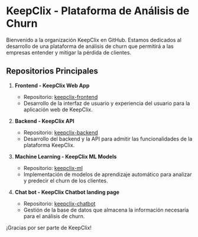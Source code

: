 # KeepClix - Plataforma de Análisis de Churn

Bienvenido a la organización KeepClix en GitHub. Estamos dedicados al desarrollo de una plataforma de análisis de churn que permitirá a las empresas entender y mitigar la pérdida de clientes.

## Repositorios Principales

1. **Frontend - KeepClix Web App**
   - Repositorio: [keepclix-frontend](https://github.com/Poketruchas/Frontend.git)
   - Desarrollo de la interfaz de usuario y experiencia del usuario para la aplicación web de KeepClix.

2. **Backend - KeepClix API**
   - Repositorio: [keepclix-backend](https://github.com/Poketruchas/Backend.git)
   - Desarrollo del backend y la API para admitir las funcionalidades de la plataforma KeepClix.

3. **Machine Learning - KeepClix ML Models**
   - Repositorio: [keepclix-ml](https://github.com/Poketruchas/Machine-Learning.git)
   - Implementación de modelos de aprendizaje automático para analizar y predecir el churn de los clientes.

4. **Chat bot - KeepClix Chatbot landing page**
   - Repositorio: [keepclix-chatbot](https://github.com/Poketruchas/Chatbot_landingpage.git)
   - Gestión de la base de datos que almacena la información necesaria para el análisis de churn.

¡Gracias por ser parte de KeepClix!
